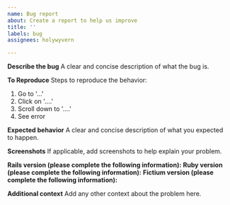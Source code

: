```yaml
---
name: Bug report
about: Create a report to help us improve
title: ''
labels: bug
assignees: holywyvern

---
```


**Describe the bug**
A clear and concise description of what the bug is.

**To Reproduce**
Steps to reproduce the behavior:
1. Go to '...'
2. Click on '....'
3. Scroll down to '....'
4. See error

**Expected behavior**
A clear and concise description of what you expected to happen.

**Screenshots**
If applicable, add screenshots to help explain your problem.

**Rails version (please complete the following information):**
**Ruby version (please complete the following information):**
**Fictium version (please complete the following information):**

**Additional context**
Add any other context about the problem here.
